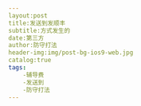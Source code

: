 ```yaml
---
layout:post
title:发送到发顺丰
subtitle:方式发生的
date:第三方
author:防守打法
header-img:img/post-bg-ios9-web.jpg
catalog:true
tags:
    -辅导费
    -发送到
    -防守打法
---
```

    
